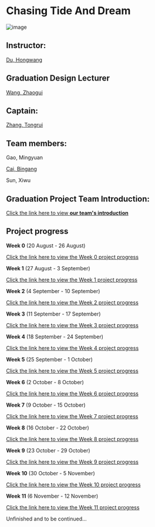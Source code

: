 # Chasing Tide And Dream

![image](https://github.com/Issac1010/Chasing-Tide-and-dream.github.io/assets/143713302/079b5b9a-3cd3-41e7-b1c5-78a5e0904a5b)

## Instructor:

<a href="https://teoec.dlmu.edu.cn/info/1062/3547.htm">Du, Hongwang</a>

## Graduation Design Lecturer

<a href="https://teoec.dlmu.edu.cn/info/1067/4752.htm">Wang, Zhaogui</a>

## Captain: 

<a href="https://issac1010.github.io/ZTR.github.io/">Zhang, Tongrui</a>

## Team members: 

Gao, Mingyuan

<a href="https://issac1010.github.io/BingangCai.github.io/">Cai, Bingang</a>

Sun, Xiwu

## Graduation Project Team Introduction:

<a href="https://issac1010.github.io/information.github.io/">Click the link here to view **our team's introduction**</a>

## Project progress

**Week 0** (20 August - 26 August)

<a href="https://issac1010.github.io/week_0.github.io/">Click the link here to view the Week 0 project progress</a>

**Week 1** (27 August - 3 September) 

<a href="https://issac1010.github.io/week_1.github.io/">Click the link here to view the Week 1 project progress</a>

**Week 2** (4 September - 10 September)

<a href="https://issac1010.github.io/week_2.github.io/">Click the link here to view the Week 2 project progress</a>

**Week 3** (11 September - 17 September)

<a href="https://issac1010.github.io/week_3.github.io/">Click the link here to view the Week 3 project progress</a>

**Week 4** (18 September - 24 September)

<a href="https://issac1010.github.io/week_4.github.io/">Click the link here to view the Week 4 project progress</a>

**Week 5** (25 September - 1 October)

<a href="https://issac1010.github.io/week_5.github.io/">Click the link here to view the Week 5 project progress</a>

**Week 6** (2 October - 8 October)

<a href="https://issac1010.github.io/week_6.github.io/">Click the link here to view the Week 6 project progress</a>

**Week 7** (9 October - 15 October)

<a href="https://issac1010.github.io/week_7.github.io/">Click the link here to view the Week 7 project progress</a>

**Week 8** (16 October - 22 October)

<a href="https://issac1010.github.io/week_8.github.io/">Click the link here to view the Week 8 project progress</a>

**Week 9** (23 October - 29 October)

<a href="https://issac1010.github.io/week_9.github.io/">Click the link here to view the Week 9 project progress</a>

**Week 10** (30 October - 5 November)

<a href="https://issac1010.github.io/week_10.github.io/">Click the link here to view the Week 10 project progress</a>

**Week 11** (6 November - 12 November)

<a href="https://issac1010.github.io/week_11.github.io/">Click the link here to view the Week 11 project progress</a>

Unfinished and to be continued...
